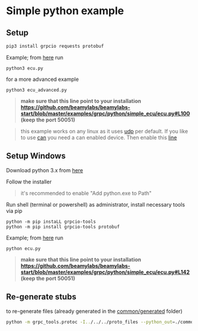 # Simple python example

## Setup
```bash
pip3 install grpcio requests protobuf
```

Example; from [here](simple_ecu/) run
```
python3 ecu.py
```
for a more advanced example
```
python3 ecu_advanced.py 
```

> **make sure that this line point to your installation https://github.com/beamylabs/beamylabs-start/blob/master/examples/grpc/python/simple_ecu/ecu.py#L100 (keep the port 50051)**

> this example works on any linux as it uses [udp](simple_ecu/configuration_udp) per default. If you like to use [can](simple_ecu/configuration) you need a can enabled device. Then enable this [line](https://github.com/beamylabs/beamylabs-start/blob/master/examples/grpc/python/simple_ecu/ecu.py#L107)

## Setup Windows
Download python 3.x from [here](https://www.python.org/downloads/) 

Follow the installer
> it's recommended to enable "Add python.exe to Path"

Run shell (terminal or powershell) as administrator, install necessary tools via pip
```
python -m pip instaLL grpcio-tools
python -m pip install grpcio-tools protobuf
```
Example; from [here](simple_ecu/) run
```
python ecu.py
```

> **make sure that this line point to your installation https://github.com/beamylabs/beamylabs-start/blob/master/examples/grpc/python/simple_ecu/ecu.py#L142 (keep the port 50051)**


## Re-generate stubs

to re-generate files (already generated in the [common/generated](common/generated/) folder)

```bash
python -m grpc_tools.protoc -I../../../proto_files --python_out=./common/generated --grpc_python_out=./common/generated ../../../proto_files/*
```

